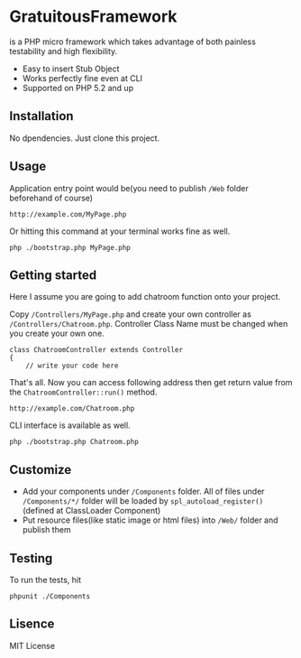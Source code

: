 GratuitousFramework
======================
is a PHP micro framework which takes advantage of both painless testability and high flexibility.

+ Easy to insert Stub Object
+ Works perfectly fine even at CLI
+ Supported on PHP 5.2 and up

Installation
------
No dpendencies. Just clone this project.

Usage
------
Application entry point would be(you need to publish `/Web` folder beforehand of course)

    http://example.com/MyPage.php
    
Or hitting this command at your terminal works fine as well.

    php ./bootstrap.php MyPage.php

Getting started
------
Here I assume you are going to add chatroom function onto your project.

Copy `/Controllers/MyPage.php` and create your own controller as `/Controllers/Chatroom.php`. Controller Class Name must be changed when you create your own one.

    class ChatroomController extends Controller
    {
        // write your code here

That's all. Now you can access following address then get return value from the `ChatroomController::run()` method.

    http://example.com/Chatroom.php
    
CLI interface is available as well.

    php ./bootstrap.php Chatroom.php

Customize
------
+ Add your components under `/Components` folder. All of files under `/Components/*/` folder will be loaded by `spl_autoload_register()`(defined at ClassLoader Component)
+ Put resource files(like static image or html files) into `/Web/` folder and publish them

Testing
------
To run the tests, hit

    phpunit ./Components

Lisence
------
MIT License
